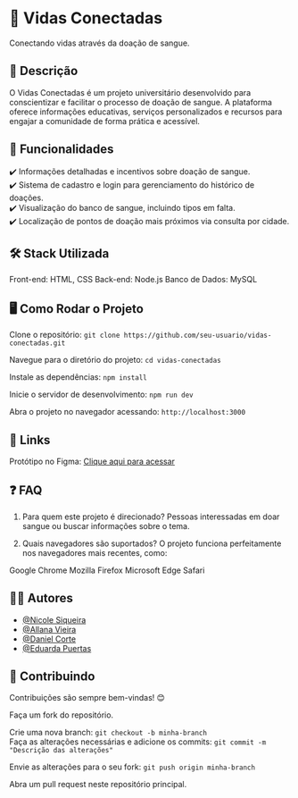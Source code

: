 # 🌟 Vidas Conectadas
Conectando vidas através da doação de sangue.

## 📖 Descrição
O Vidas Conectadas é um projeto universitário desenvolvido para conscientizar e facilitar o processo de doação de sangue. A plataforma oferece informações educativas, serviços personalizados e recursos para engajar a comunidade de forma prática e acessível.

## 🚀 Funcionalidades
✔️ Informações detalhadas e incentivos sobre doação de sangue.<br/>
✔️ Sistema de cadastro e login para gerenciamento do histórico de doações.<br/>
✔️ Visualização do banco de sangue, incluindo tipos em falta.<br/>
✔️ Localização de pontos de doação mais próximos via consulta por cidade.<br/>

## 🛠️ Stack Utilizada
Front-end: HTML, CSS
Back-end: Node.js
Banco de Dados: MySQL

## 🖥️ Como Rodar o Projeto

Clone o repositório:
```git clone https://github.com/seu-usuario/vidas-conectadas.git```

Navegue para o diretório do projeto:
```cd vidas-conectadas```  

Instale as dependências:
```npm install```

Inicie o servidor de desenvolvimento:
```npm run dev```  

Abra o projeto no navegador acessando:
```http://localhost:3000```  

## 🔗 Links
Protótipo no Figma: [Clique aqui para acessar](https://www.figma.com/design/qRzE2McRgOmteCovMif7bc/Figma---Vidas-Conectadas?node-id=0-1&t=gMKTNpkAgZiTFzwp-1)

## ❓ FAQ
1. Para quem este projeto é direcionado?
Pessoas interessadas em doar sangue ou buscar informações sobre o tema.

2. Quais navegadores são suportados?
O projeto funciona perfeitamente nos navegadores mais recentes, como:

Google Chrome
Mozilla Firefox
Microsoft Edge
Safari

## 👩‍💻 Autores

- [@Nicole Siqueira](https://www.github.com/nisiq)
- [@Allana Vieira](https://www.github.com/AVITORIAC)
- [@Daniel Corte](https://www.github.com/danielcorte)
- [@Eduarda Puertas](https://www.github.com/eepuertas)

## 🤝 Contribuindo
Contribuições são sempre bem-vindas! 😊

Faça um fork do repositório.

Crie uma nova branch:
```git checkout -b minha-branch```  
Faça as alterações necessárias e adicione os commits:
```git commit -m "Descrição das alterações"```  

Envie as alterações para o seu fork:
```git push origin minha-branch```

Abra um pull request neste repositório principal.
